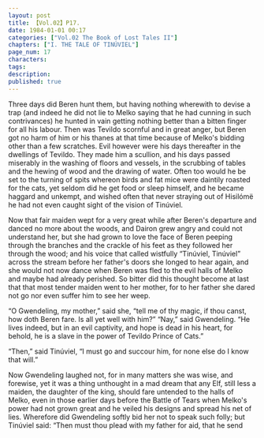 ```yaml
---
layout: post
title: 【Vol.02】P17.
date: 1984-01-01 00:17
categories: ["Vol.02 The Book of Lost Tales II"]
chapters: ["I. THE TALE OF TINÚVIEL"]
page_num: 17
characters: 
tags: 
description: 
published: true
---
```


Three days did Beren hunt them, but having nothing wherewith to devise a trap (and indeed he did not lie to Melko saying that he had cunning in such contrivances) he hunted in vain getting nothing better than a bitten finger for all his labour. Then was Tevildo scornful and in great anger, but Beren got no harm of him or his thanes at that time because of Melko's bidding other than a few scratches. Evil however were his days thereafter in the dwellings of Tevildo. They made him a scullion, and his days passed miserably in the washing of floors and vessels, in the scrubbing of tables and the hewing of wood and the drawing of water. Often too would he be set to the turning of spits whereon birds and fat mice were daintily roasted for the cats, yet seldom did he get food or sleep himself, and he became haggard and unkempt, and wished often that never straying out of Hisilómë he had not even caught sight of the vision of Tinúviel.

Now that fair maiden wept for a very great while after Beren's departure and danced no more about the woods, and Dairon grew angry and could not understand her, but she had grown to love the face of Beren peeping through the branches and the crackle of his feet as they followed her through the wood; and his voice that called wistfully “Tinúviel, Tinúviel” across the stream before her father's doors she longed to hear again, and she would not now dance when Beren was fled to the evil halls of Melko and maybe had already perished. So bitter did this thought become at last that that most tender maiden went to her mother, for to her father she dared not go nor even suffer him to see her weep.

“O Gwendeling, my mother,” said she, “tell me of thy magic, if thou canst, how doth Beren fare. Is all yet well with him?” “Nay,” said Gwendeling. “He lives indeed, but in an evil captivity, and hope is dead in his heart, for behold, he is a slave in the power of Tevildo Prince of Cats.” 

“Then,” said Tinúviel, “I must go and succour him, for none else do I know that will.”

Now Gwendeling laughed not, for in many matters she was wise, and forewise, yet it was a thing unthought in a mad dream that any Elf, still less a maiden, the daughter of the king, should fare untended to the halls of Melko, even in those earlier days before the Battle of Tears when Melko's power had not grown great and he veiled his designs and spread his net of lies. Wherefore did Gwendeling softly bid her not to speak such folly; but Tinúviel said: “Then must thou plead with my father for aid, that he send

